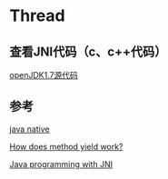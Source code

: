 # Thread



## 查看JNI代码（c、c++代码）

[openJDK1.7源代码]()


## 参考

[java native](http://stackoverflow.com/questions/6101311/what-is-the-native-keyword-in-java-for)

[How does method yield work?](http://stackoverflow.com/questions/5156985/how-does-method-yield-work)

[Java programming with JNI](http://www.ibm.com/developerworks/java/tutorials/j-jni/j-jni.html)

